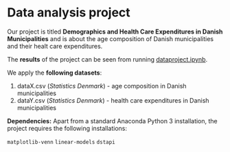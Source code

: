 # Data analysis project

Our project is titled **Demographics and Health Care Expenditures in Danish Municipalities** and is about the age composition of Danish municipalities and their healt care expenditures.

The **results** of the project can be seen from running [dataproject.ipynb](dataproject.ipynb).

We apply the **following datasets**:

1. dataX.csv (*Statistics Denmark*) - age composition in Danish municipalities
1. dataY.csv (*Statistics Denmark*) - health care expenditures in Danish municipalities

**Dependencies:** Apart from a standard Anaconda Python 3 installation, the project requires the following installations:

``matplotlib-venn``
``linear-models``
``dstapi ``